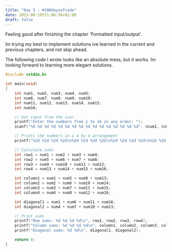 ```yaml
---
title: "Day 5 - #100daysofcode"
date: 2023-08-19T21:06:58+02:00
draft: false
---
```


Feeling good after finishing the chapter 'Formatted input/output'.

Im trying my best to implement solutions ive learned in the current and previous chapters, and not skip ahead.

The following code I wrote looks like an absolute mess, but it works. Im looking forward to learning more elegant solutions.

```C
#include <stdio.h>

int main(void)
{
    int num1, num2, num3, num4, num5;
    int num6, num7, num8, num9, num10;
    int num11, num12, num13, num14, num15;
    int num16;

    // Get input from the user
    printf("Enter the numbers from 1 to 16 in any order: ");
    scanf("%d %d %d %d %d %d %d %d %d %d %d %d %d %d %d %d", &num1, &num2, &num3, &num4, &num5, &num6, &num7, &num8, &num9, &num10, &num11, &num12, &num13, &num14, &num15, &num16);

    // Prints the numbers in a 4 by 4 arrangement
    printf("%2d %2d %2d %2d\n%2d %2d %2d %2d\n%2d %2d %2d %2d\n%2d %2d %2d %2d\n", num1, num2, num3, num4, num5, num6, num7, num8, num9, num10, num11, num12, num13, num14, num15, num16);

    // Calculate sums
    int row1 = num1 + num2 + num3 + num4;
    int row2 = num5 + num6 + num7 + num8;
    int row3 = num9 + num10 + num11 + num12;
    int row4 = num13 + num14 + num15 + num16;

    int column1 = num1 + num5 + num9 + num13;
    int column2 = num2 + num6 + num10 + num14;
    int column3 = num3 + num7 + num11 + num15;
    int column4 = num4 + num8 + num12 + num16;

    int diagonal1 = num1 + num6 + num11 + num16;
    int diagonal2 = num4 + num7 + num10 + num13;

    // Print sums
    printf("Row sums: %d %d %d %d\n", row1, row2, row3, row4);
    printf("Column sums: %d %d %d %d\n", column1, column2, column3, column4);
    printf("Diagonal sums: %d %d\n", diagonal1, diagonal2);

    return 0;
}
```